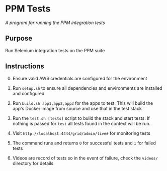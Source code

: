 PPM Tests
=========

*A program for running the PPM integration tests*


## Purpose

Run Selenium integration tests on the PPM suite

## Instructions

0. Ensure valid AWS credentials are configured for the environment

1. Run `setup.sh` to ensure all dependencies and environments are installed and configured

2. Run `build.sh app1,app2,app3` for the apps to test. This will build the app's Docker image from source and use
that in the test stack

3. Run the `test.sh [tests]` script to build the stack and start tests. If nothing is passed for `test` all tests found
in the context will be run.

4. Visit `http://localhost:4444/grid/admin/live#` for monitoring tests

5. The command runs and returns `0` for successful tests and `1` for failed tests

6. Videos are record of tests so in the event of failure, check the `videos/` directory for details